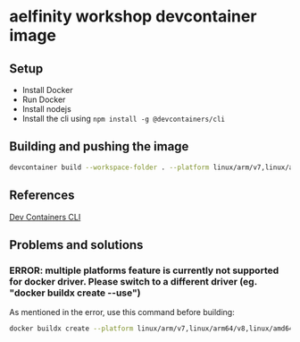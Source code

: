 # aelfinity workshop devcontainer image

## Setup

- Install Docker
- Run Docker
- Install nodejs
- Install the cli using `npm install -g @devcontainers/cli`

## Building and pushing the image

```bash
devcontainer build --workspace-folder . --platform linux/arm/v7,linux/arm64/v8,linux/amd64 --image-name yongenaelf/aelfinity-workshop --push true
```

## References

[Dev Containers CLI](https://github.com/devcontainers/cli)

## Problems and solutions

### ERROR: multiple platforms feature is currently not supported for docker driver. Please switch to a different driver (eg. "docker buildx create --use")

As mentioned in the error, use this command before building:

```bash
docker buildx create --platform linux/arm/v7,linux/arm64/v8,linux/amd64 --use
```
